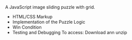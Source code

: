 A JavaScript image sliding puzzle with grid.

- HTML/CSS Markup
- Implementation of the Puzzle Logic
- Win Condition
- Testing and Debugging
To access: Download ann unzip
